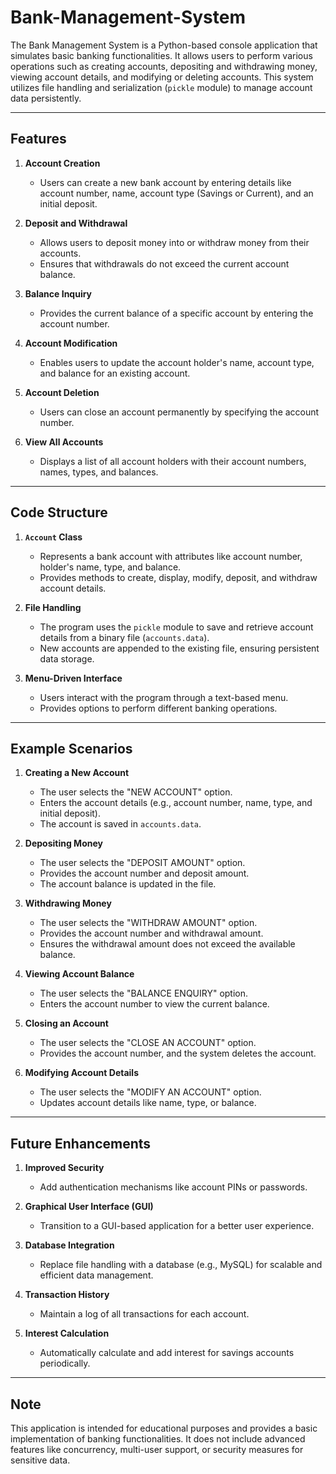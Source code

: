 # Bank-Management-System

The Bank Management System is a Python-based console application that simulates basic banking functionalities. It allows users to perform various operations such as creating accounts, depositing and withdrawing money, viewing account details, and modifying or deleting accounts. This system utilizes file handling and serialization (`pickle` module) to manage account data persistently.

---

## Features

1. **Account Creation**
   - Users can create a new bank account by entering details like account number, name, account type (Savings or Current), and an initial deposit.

2. **Deposit and Withdrawal**
   - Allows users to deposit money into or withdraw money from their accounts.
   - Ensures that withdrawals do not exceed the current account balance.

3. **Balance Inquiry**
   - Provides the current balance of a specific account by entering the account number.

4. **Account Modification**
   - Enables users to update the account holder's name, account type, and balance for an existing account.

5. **Account Deletion**
   - Users can close an account permanently by specifying the account number.

6. **View All Accounts**
   - Displays a list of all account holders with their account numbers, names, types, and balances.

---

## Code Structure

1. **`Account` Class**
   - Represents a bank account with attributes like account number, holder's name, type, and balance.
   - Provides methods to create, display, modify, deposit, and withdraw account details.

2. **File Handling**
   - The program uses the `pickle` module to save and retrieve account details from a binary file (`accounts.data`).
   - New accounts are appended to the existing file, ensuring persistent data storage.

3. **Menu-Driven Interface**
   - Users interact with the program through a text-based menu.
   - Provides options to perform different banking operations.

---

## Example Scenarios

1. **Creating a New Account**
   - The user selects the "NEW ACCOUNT" option.
   - Enters the account details (e.g., account number, name, type, and initial deposit).
   - The account is saved in `accounts.data`.

2. **Depositing Money**
   - The user selects the "DEPOSIT AMOUNT" option.
   - Provides the account number and deposit amount.
   - The account balance is updated in the file.

3. **Withdrawing Money**
   - The user selects the "WITHDRAW AMOUNT" option.
   - Provides the account number and withdrawal amount.
   - Ensures the withdrawal amount does not exceed the available balance.

4. **Viewing Account Balance**
   - The user selects the "BALANCE ENQUIRY" option.
   - Enters the account number to view the current balance.

5. **Closing an Account**
   - The user selects the "CLOSE AN ACCOUNT" option.
   - Provides the account number, and the system deletes the account.

6. **Modifying Account Details**
   - The user selects the "MODIFY AN ACCOUNT" option.
   - Updates account details like name, type, or balance.

---

## Future Enhancements

1. **Improved Security**
   - Add authentication mechanisms like account PINs or passwords.

2. **Graphical User Interface (GUI)**
   - Transition to a GUI-based application for a better user experience.

3. **Database Integration**
   - Replace file handling with a database (e.g., MySQL) for scalable and efficient data management.

4. **Transaction History**
   - Maintain a log of all transactions for each account.

5. **Interest Calculation**
   - Automatically calculate and add interest for savings accounts periodically.

---

## Note

This application is intended for educational purposes and provides a basic implementation of banking functionalities. It does not include advanced features like concurrency, multi-user support, or security measures for sensitive data.

